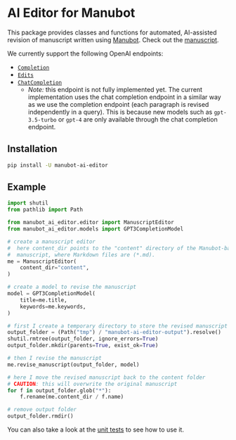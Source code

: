 # AI Editor for Manubot

This package provides classes and functions for automated, AI-assisted revision of manuscript written using [Manubot](https://manubot.org/).
Check out the [manuscript](https://github.com/greenelab/manubot-gpt-manuscript).

We currently support the following OpenAI endpoints:
* [`Completion`](https://platform.openai.com/docs/api-reference/completions)
* [`Edits`](https://platform.openai.com/docs/api-reference/edits)
* [`ChatCompletion`](https://platform.openai.com/docs/api-reference/chat)
  * *Note:* this endpoint is not fully implemented yet.
    The current implementation uses the chat completion endpoint in a similar way as we use the completion endpoint (each paragraph is revised independently in a query).
    This is because new models such as `gpt-3.5-turbo` or `gpt-4` are only available through the chat completion endpoint. 

## Installation

```bash
pip install -U manubot-ai-editor
```

## Example

```python
import shutil
from pathlib import Path

from manubot_ai_editor.editor import ManuscriptEditor
from manubot_ai_editor.models import GPT3CompletionModel

# create a manuscript editor
#  here content_dir points to the "content" directory of the Manubot-based
#  manuscript, where Markdown files are (*.md).
me = ManuscriptEditor(
    content_dir="content",
)

# create a model to revise the manuscript
model = GPT3CompletionModel(
    title=me.title,
    keywords=me.keywords,
)

# first I create a temporary directory to store the revised manuscript
output_folder = (Path("tmp") / "manubot-ai-editor-output").resolve()
shutil.rmtree(output_folder, ignore_errors=True)
output_folder.mkdir(parents=True, exist_ok=True)

# then I revise the manuscript
me.revise_manuscript(output_folder, model)

# here I move the revised manuscript back to the content folder
# CAUTION: this will overwrite the original manuscript
for f in output_folder.glob("*"):
    f.rename(me.content_dir / f.name)

# remove output folder
output_folder.rmdir()
```

You can also take a look at the [unit tests](tests/) to see how to use it.
